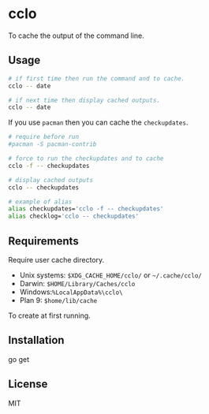 # cclo

To cache the output of the command line.

## Usage

```sh
# if first time then run the command and to cache.
cclo -- date

# if next time then display cached outputs.
cclo -- date
```

If you use `pacman` then you can cache the `checkupdates`.

```sh
# require before run
#pacman -S pacman-contrib

# force to run the checkupdates and to cache
cclo -f -- checkupdates

# display cached outputs
cclo -- checkupdates

# example of alias
alias checkupdates='cclo -f -- checkupdates'
alias checklog='cclo -- checkupdates'
```

## Requirements

Require user cache directory.

- Unix systems: `$XDG_CACHE_HOME/cclo/` or `~/.cache/cclo/`
- Darwin: `$HOME/Library/Caches/cclo`
- Windows:`%LocalAppData%\cclo\`
- Plan 9: `$home/lib/cache`

To create at first running.

## Installation

go get

## License

MIT
